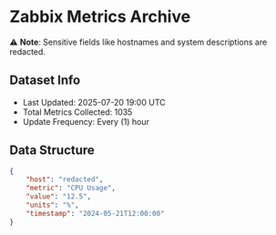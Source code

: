 # Zabbix Metrics Archive

⚠️ **Note**: Sensitive fields like hostnames and system descriptions are redacted.

## Dataset Info
- Last Updated: 2025-07-20 19:00 UTC
- Total Metrics Collected: 1035
- Update Frequency: Every (1) hour

## Data Structure
```json
{
    "host": "redacted",
    "metric": "CPU Usage",
    "value": "12.5",
    "units": "%",
    "timestamp": "2024-05-21T12:00:00"
}
```
